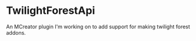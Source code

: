 # TwilightForestApi
An MCreator plugin I'm working on to add support for making twilight forest addons.
